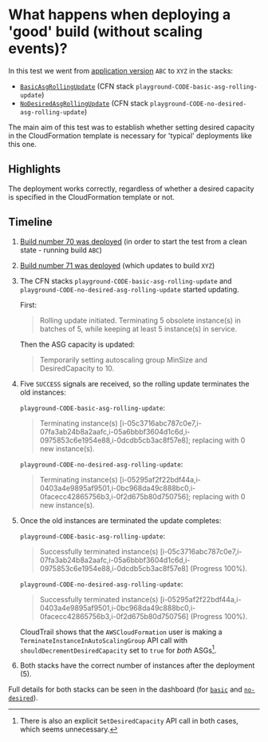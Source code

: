 # What happens when deploying a 'good' build (without scaling events)?

In this test we went from [application version](../dist) `ABC` to `XYZ` in the stacks:
- [`BasicAsgRollingUpdate`](../packages/cdk/lib/basic-asg-rolling-update.ts) (CFN stack `playground-CODE-basic-asg-rolling-update`)
- [`NoDesiredAsgRollingUpdate`](../packages/cdk/lib/no-desired-asg-rolling-update.ts) (CFN stack `playground-CODE-no-desired-asg-rolling-update`)

The main aim of this test was to establish whether setting desired capacity in the CloudFormation template is
necessary for 'typical' deployments like this one.

## Highlights

The deployment works correctly, regardless of whether a desired capacity is specified in the CloudFormation template or not.

## Timeline

1. [Build number 70 was deployed](https://riffraff.gutools.co.uk/deployment/view/4b79bd15-eddc-4563-8226-8253fdd98c8c) (in order to start the test from a clean state - running build `ABC`)
2. [Build number 71 was deployed](https://riffraff.gutools.co.uk/deployment/view/be31cc20-6875-44b6-8971-7e7e81bb7bd5) (which updates to build `XYZ`)
3. The CFN stacks `playground-CODE-basic-asg-rolling-update` and `playground-CODE-no-desired-asg-rolling-update` started updating.

    First:
    > Rolling update initiated. Terminating 5 obsolete instance(s) in batches of 5, while keeping at least 5 instance(s) in service.
   
    Then the ASG capacity is updated:
    > Temporarily setting autoscaling group MinSize and DesiredCapacity to 10.
4. Five `SUCCESS` signals are received, so the rolling update terminates the old instances:

   `playground-CODE-basic-asg-rolling-update`:
    > Terminating instance(s) [i-05c3716abc787c0e7,i-07fa3ab24b8a2aafc,i-05a6bbbf3604d1c6d,i-0975853c6e1954e88,i-0dcdb5cb3ac8f57e8]; replacing with 0 new instance(s).

   `playground-CODE-no-desired-asg-rolling-update`:
    > Terminating instance(s) [i-05295af2f22bdf44a,i-0403a4e9895af9501,i-0bc968da49c888bc0,i-0facecc42865756b3,i-0f2d675b80d750756]; replacing with 0 new instance(s).
   
5. Once the old instances are terminated the update completes:

   `playground-CODE-basic-asg-rolling-update`:
   > Successfully terminated instance(s) [i-05c3716abc787c0e7,i-07fa3ab24b8a2aafc,i-05a6bbbf3604d1c6d,i-0975853c6e1954e88,i-0dcdb5cb3ac8f57e8] (Progress 100%).

   `playground-CODE-no-desired-asg-rolling-update`: 
   > Successfully terminated instance(s) [i-05295af2f22bdf44a,i-0403a4e9895af9501,i-0bc968da49c888bc0,i-0facecc42865756b3,i-0f2d675b80d750756] (Progress 100%).

   CloudTrail shows that the `AWSCloudFormation` user is making a `TerminateInstanceInAutoScalingGroup` API call with `shouldDecrementDesiredCapacity` set to `true` for _both_ ASGs[^1]. 


6. Both stacks have the correct number of instances after the deployment (5).

Full details for both stacks can be seen in the dashboard (for [`basic`](https://metrics.gutools.co.uk/d/cdvsv1d6vhp1cb/testing-asg-rolling-update?orgId=1&from=1724769840000&to=1724770319000&var-App=basic) and [`no-desired`](https://metrics.gutools.co.uk/d/cdvsv1d6vhp1cb/testing-asg-rolling-update?orgId=1&from=1724769840000&to=1724770319000&var-App=no-desired)).

[^1]: There is also an explicit `SetDesiredCapacity` API call in both cases, which seems unnecessary.
    

